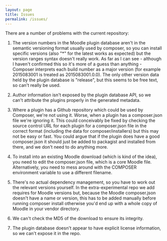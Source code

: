 ```yaml
---
layout: page
title: Issues
permalink: /issues/
---
```


There are a number of problems with the current repository:

1. The version numbers in the Moodle plugin database aren't in the  semantic versioning format usually used by composer, so you can install specific versions (also "*" for the latest works as expected) but the version ranges syntax doesn't really work. As far as I can see - although I haven't confirmed this so it's more of a guess than anything - Composer interprets each build number as a major version (for example 2015083001 is treated as 2015083001.0.0). The only other version data held by the plugin database is "release", but this seems to be free text, so can't really be used.

2. Author information isn't exposed by the plugin database API, so we can't attribute the plugins properly in the generated metadata.

3. Where a plugin has a Github repository which could be used by Composer, we're not using it. Worse, when a plugin has a composer.json file we're ignoring it. This could conceivably be fixed by checking the source control URL for each plugin for a composer.json file in the correct format (including the data for composer/installers) but this may not be easy or fast. You could argue that if the plugin does have a good composer.json it should just be added to packagist and installed from there, and we don't need to do anything more.

4. To install into an existing Moodle download (which is kind of the idea), you need to edit the composer.json file, which is a core Moodle file. Alternatively, you need to mess around with the COMPOSER environment variable to use a different filename.

5. There's no actual dependency management, so you have to work out the relevant versions yourself. In the extra-experimental repo we add requires for Moodle versions but, because the Moodle composer.json doesn't have a name or version, this has to be added manually before running composer install otherwise you'd end up with a whole copy of Moodle in your vendor directory.

6. We can't check the MD5 of the download to ensure its integrity.

7. The plugin database doesn't appear to have explicit license information, so we can't expose it in the repo.
